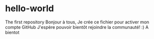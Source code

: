 # hello-world
The first repository
Bonjour à tous, 
Je crée ce fichier pour activer mon compte GitHub
J'espère pouvoir bientôt rejoindre la communauté! :)
A bientot
